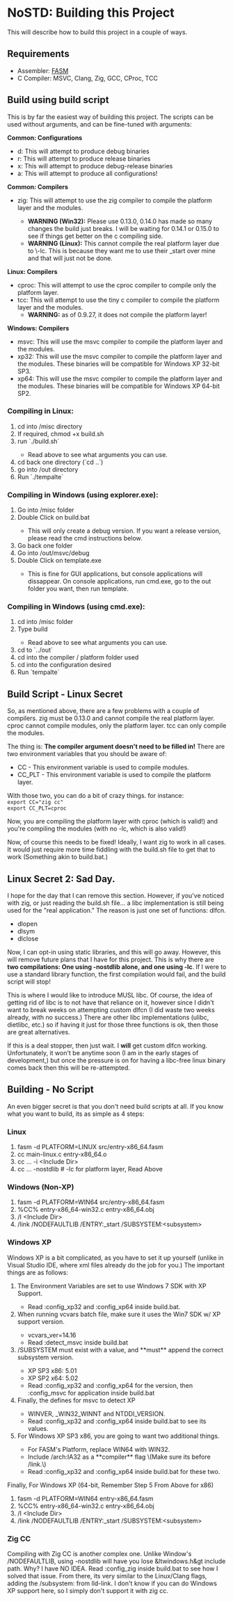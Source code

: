 # NoSTD: Building this Project

This will describe how to build this project in a couple of ways.  

## Requirements
<ul>
    <li>Assembler: <a href="https://flatassembler.net/">FASM</a></li>
    <li>C Compiler: MSVC, Clang, Zig, GCC, CProc, TCC</li>
</ul>

## Build using build script
This is by far the easiest way of building this project. The scripts can
be used without arguments, and can be fine-tuned with arguments:  

<p><b>Common: Configurations</b></p>
<ul>
    <li>d: This will attempt to produce debug binaries</li>
    <li>r: This will attempt to produce release binaries</li>
    <li>x: This will attempt to produce debug-release binaries</li>
    <li>a: This will attempt to produce all configurations!</li>
</ul>

<p><b>Common: Compilers</b></p>
<ul>
    <li>
        zig: This will attempt to use the zig compiler to compile the
        platform layer and the modules.
    </li>
    <ul>
        <li>
            <b>WARNING (Win32):</b> Please use 0.13.0, 0.14.0 has made
            so many changes the build just breaks. I will be waiting
            for 0.14.1 or 0.15.0 to see if things get better on the c
            compiling side.
        </li>
        <li>
            <b>WARNING (Linux):</b> This cannot compile the real
            platform layer due to \-lc. This is because they want me to
            use their _start over mine and that will just not be done.
        </li>
    </ul>
</ul>

<p><b>Linux: Compilers</b></p>
<ul>
    <li>
        cproc: This will attempt to use the cproc compiler to compile only
        the platform layer.
    </li>
    <li>
        tcc: This will attempt to use the tiny c compiler to compile the
        platform layer and the modules.
        <ul>
            <li>
                <b>WARNING:</b> as of 0.9.27, it does not compile the
                platform layer!
            </li>
        </ul>
    </li>
</ul>

<p><b>Windows: Compilers</b></p>
<ul>
    <li>
        msvc: This will use the msvc compiler to compile the platform layer
        and the modules.
    </li>
    <li>
        xp32: This will use the msvc compiler to compile the platform layer
        and the modules. These binaries will be compatible for Windows XP
        32-bit SP3.
    </li>
    <li>
        xp64: This will use the msvc compiler to compile the platform layer
        and the modules. These binaries will be compatible for Windows XP
        64-bit SP2.
    </li>
</ul>

### Compiling in Linux:
<ol>
    <li>cd into /misc directory</li>
    <li>If required, chmod +x build.sh</li>
    <li>run `./build.sh`</li>
    <ul>
        <li>Read above to see what arguments you can use.</li>
    </ul>
    <li>cd back one directory (`cd ..`)</li>
    <li>go into /out directory</li>
    <li>Run `./tempalte`</li>
</ol>

### Compiling in Windows (using explorer.exe):
<ol>
    <li>Go into /misc folder</li>
    <li>Double Click on build.bat</li>
    <ul>
        <li>
            This will only create a debug version. If you want a release
            version, please read the cmd instructions below.
        </li>
    </ul>
    <li>Go back one folder</li>
    <li>Go into /out/msvc/debug</li>
    <li>Double Click on template.exe</li>
    <ul>
        <li>
            This is fine for GUI applications, but console applications
            will dissappear. On console applications, run cmd.exe, go to
            the out folder you want, then run template.
        </li>
    </ul>
</ol>

### Compiling in Windows (using cmd.exe):
<ol>
    <li>cd into /misc folder</li>
    <li>Type build</li>
    <ul>
        <li>Read above to see what arguments you can use.</li>
    </ul>
    <li>cd to `../out`</li>
    <li>cd into the compiler / platform folder used</li>
    <li>cd into the configuration desired</li>
    <li>Run `tempalte`</li>
</ol>

## Build Script - Linux Secret  
So, as mentioned above, there are a few problems with a couple of compilers.
zig must be 0.13.0 and cannot compile the real platform layer. cproc cannot
compile modules, only the platform layer. tcc can only compile the
modules.  

The thing is: <b>The compiler argument doesn't need to be filled in!</b>
There are two environment variables that you should be aware of:  
<ul>
    <li>
        CC - This environment variable is used to compile modules.
    </li>
    <li>
        CC_PLT - This environment variable is used to compile the platform
        layer.
    </li>
</ul>

With those two, you can do a bit of crazy things. for instance:  
`export CC="zig cc"`  
`export CC_PLT=cproc`  

Now, you are compiling the platform layer with cproc \(which is valid!\) and
you're compiling the modules \(with no \-lc, which is also valid!\)  

Now, of course this needs to be fixed! Ideally, I want zig to work in all
cases. It would just require more time fiddling with the build.sh file to
get that to work \(Something akin to build.bat.\)  

## Linux Secret 2: Sad Day.
I hope for the day that I can remove this section. However, if you've
noticed with zig, or just reading the build.sh file... a libc implementation
is still being used for the "real application." The reason is just one set
of functions: dlfcn.  
<ul>
    <li>dlopen</li>
    <li>dlsym</li>
    <li>dlclose</li>
</ul>

Now, I can opt-in using static libraries, and this will go away. However,
this will remove future plans that I have for this project. This is why
there are **two compilations: One using -nostdlib alone, and one using -lc**.
If I were to use a standard library function, the first compilation would
fail, and the build script will stop!  

This is where I would like to introduce MUSL libc. Of course, the idea of
getting rid of libc is to not have that reliance on it, however since I
didn't want to break weeks on attempting custom dlfcn \(I did waste
two weeks already, with no success.\) There are other libc implementations
\(ulibc, dietlibc, etc.\) so if having it just for those three functions
is ok, then those are great alternatives.  

If this is a deal stopper, then just wait. I **will** get custom dlfcn
working. Unfortunately, it won't be anytime soon \(I am in the early
stages of development,\) but once the pressure is on for having a libc-free
linux binary comes back then this will be re-attempted.  

## Building - No Script  
An even bigger secret is that you don't need build scripts at all. If you
know what you want to build, its as simple as 4 steps:  

### Linux  
<ol>
    <li>fasm -d PLATFORM=LINUX src/entry-x86_64.fasm</li>
    <li>cc main-linux.c entry-x86_64.o</li>
    <li>cc ... -i &ltInclude Dir&gt</li>
    <li>cc ... -nostdlib # -lc for platform layer, Read Above</li>
</ol>

### Windows (Non-XP)  
<ol>
    <li>fasm -d PLATFORM=WIN64 src/entry-x86_64.fasm</li>
    <li>%CC% entry-x86_64-win32.c entry-x86_64.obj</li>
    <li>/I &ltInclude Dir&gt</li>
    <li>/link /NODEFAULTLIB /ENTRY:_start /SUBSYSTEM:&ltsubsystem&gt</li>
</ol>

### Windows XP  
Windows XP is a bit complicated, as you have to set it up yourself \(unlike
in Visual Studio IDE, where xml files already do the job for you.\) The
important things are as follows:  
<ol>
    <li>
        The Environment Variables are set to use Windows 7 SDK with XP
        Support.
    </li>
    <ul>
        <li>Read :config_xp32 and :config_xp64 inside build.bat.</li>
    </ul>
    <li>
        When running vcvars batch file, make sure it uses the Win7 SDK w/ XP
        support version.
    </li>
    <ul>
        <li>vcvars_ver=14.16</li>
        <li>Read :detect_msvc inside build.bat</li>
    </ul>
    <li>
        /SUBSYSTEM must exist with a value, and **must** append the correct
        subsystem version.
    </li>
    <ul>
        <li>XP SP3 x86: 5.01</li>
        <li>XP SP2 x64: 5.02</li>
        <li>
            Read :config_xp32 and :config_xp64 for the version, then
            :config_msvc for application inside build.bat
        </li>
    </ul>
    <li>Finally, the defines for msvc to detect XP</li>
    <ul>
        <li>WINVER, _WIN32_WINNT and NTDDI_VERSION.</li>
        <li>Read :config_xp32 and :config_xp64 inside build.bat to see
            its values.
        </li>
    </ul>
    <li>
        For Windows XP SP3 x86, you are going to want two additional
        things.
    </li>
    <ul>
        <li>For FASM's Platform, replace WIN64 with WIN32.</li>
        <li>
            Include /arch:IA32 as a **compiler** flag \(Make sure its
            before /link.\)
        </li>
        <li>
            Read :config_xp32 and :config_xp64 inside build.bat for
            these two.
        </li>
    </ul>
</ol>

Finally, For Windows XP \(64-bit, Remember Step 5 From Above for x86\)  
<ol>
    <li>fasm -d PLATFORM=WIN64 entry-x86_64.fasm</li>
    <li>%CC% entry-x86_64-win32.c entry-x86_64.obj</li>
    <li>/I &ltInclude Dir&gt</li>
    <li>/link /NODEFAULTLIB /ENTRY:_start /SUBSYSTEM:&ltsubsystem&gt</li>
</ol>

### Zig CC
Compiling with Zig CC is another complex one. Unlike Window's
/NODEFAULTLIB, using -nostdlib will have you lose &ltwindows.h&gt include
path. Why? I have NO IDEA. Read :config_zig inside build.bat to see how I
solved that issue. From there, its very similar to the Linux/Clang flags,
adding the /subsystem:<subsystem> from lld-link. I don't know if you can do
Windows XP support here, so I simply don't support it with zig cc.  

